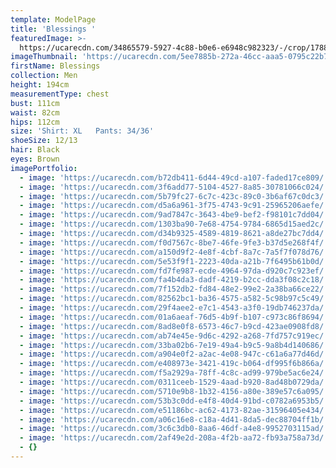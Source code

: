 ```yaml
---
template: ModelPage
title: 'Blessings '
featuredImage: >-
  https://ucarecdn.com/34865579-5927-4c88-b0e6-e6948c982323/-/crop/1788x939/0,408/-/preview/
imageThumbnail: 'https://ucarecdn.com/5ee7885b-272a-46cc-aaa5-0795c22b7c29/'
firstName: Blessings
collection: Men
height: 194cm
measurementType: chest
bust: 111cm
waist: 82cm
hips: 112cm
size: 'Shirt: XL   Pants: 34/36'
shoeSize: 12/13
hair: Black
eyes: Brown
imagePortfolio:
  - image: 'https://ucarecdn.com/b72db411-6d44-49cd-a107-faded17ce809/'
  - image: 'https://ucarecdn.com/3f6add77-5104-4527-8a85-30781066c024/'
  - image: 'https://ucarecdn.com/5b79fc27-6c7c-423c-89c0-3b6af67c0dc3/'
  - image: 'https://ucarecdn.com/d5a6a961-3f75-4743-9c91-25965206aefe/'
  - image: 'https://ucarecdn.com/9ad7847c-3643-4be9-bef2-f98101c7dd04/'
  - image: 'https://ucarecdn.com/1303ba90-7e68-4754-9784-6865d15aed2c/'
  - image: 'https://ucarecdn.com/d34b9325-4589-4819-8621-a8de27bc7dd4/'
  - image: 'https://ucarecdn.com/f0d7567c-8be7-46fe-9fe3-b37d5e268f4f/'
  - image: 'https://ucarecdn.com/a150d9f2-4e8f-4cbf-8a7c-7a5f7f078d76/'
  - image: 'https://ucarecdn.com/5e53f9f1-2223-40da-a21b-7f6495b61b0d/'
  - image: 'https://ucarecdn.com/fd7fe987-ecde-4964-97da-d920c7c923ef/'
  - image: 'https://ucarecdn.com/fa4b4da3-dadf-4219-b2cc-dda3f08c2c18/'
  - image: 'https://ucarecdn.com/7f152db2-fd84-48e2-99e2-2a38ba66ce22/'
  - image: 'https://ucarecdn.com/82562bc1-ba36-4575-a582-5c98b97c5c49/'
  - image: 'https://ucarecdn.com/29f4aee2-e7c1-4543-a3f0-19db746237da/'
  - image: 'https://ucarecdn.com/01a6aeaf-76d5-4b9f-b107-c973c86f8694/'
  - image: 'https://ucarecdn.com/8ad8e0f8-6573-46c7-b9cd-423ae0908fd8/'
  - image: 'https://ucarecdn.com/ab74e45e-9d6c-4292-a268-7fd757c919ec/'
  - image: 'https://ucarecdn.com/33ba02b6-7e19-49a4-b9c5-9a8b4d140686/'
  - image: 'https://ucarecdn.com/a904e0f2-a2ac-4e08-947c-c61a6a77d46d/'
  - image: 'https://ucarecdn.com/e408973e-3421-419c-b064-df995f6b866a/'
  - image: 'https://ucarecdn.com/f5a2929a-78ff-4c8c-ad99-979be5ac6e24/'
  - image: 'https://ucarecdn.com/0311ceeb-1529-4aad-b920-8ad48b0729da/'
  - image: 'https://ucarecdn.com/5710e9b8-1b32-4156-a80e-389e57c6a095/'
  - image: 'https://ucarecdn.com/53b3c0dd-e4f8-40d4-91bd-c0782a6953b5/'
  - image: 'https://ucarecdn.com/e51186bc-ac62-4173-82ae-31596405e434/'
  - image: 'https://ucarecdn.com/a06c16e8-c18a-4d41-8da5-dec88704ff1b/'
  - image: 'https://ucarecdn.com/3c6c3db0-8aa6-46df-a4e8-9952703115ad/'
  - image: 'https://ucarecdn.com/2af49e2d-208a-4f2b-aa72-fb93a758a73d/'
  - {}
---
```


